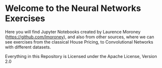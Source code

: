 # Welcome to the Neural Networks Exercises
Here you will find Jupyter Notebooks created by Laurence Moroney (https://github.com/lmoroney), and also from other sources, 
where we can see exercises from the classical House Pricing, to Convolutional Networks with different datasets.

Everything in this Repository is Licensed under the Apache License, Version 2.0

